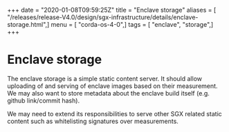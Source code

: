 +++
date = "2020-01-08T09:59:25Z"
title = "Enclave storage"
aliases = [ "/releases/release-V4.0/design/sgx-infrastructure/details/enclave-storage.html",]
menu = [ "corda-os-4-0",]
tags = [ "enclave", "storage",]
+++


# Enclave storage

The enclave storage is a simple static content server. It should allow uploading of and serving of enclave images based
            on their measurement. We may also want to store metadata about the enclave build itself (e.g. github link/commit hash).

We may need to extend its responsibilities to serve other SGX related static content such as whitelisting signatures
            over measurements.


